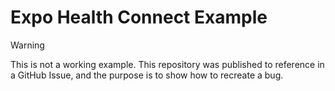 # Expo Health Connect Example

> [!WARNING]
> This is not a working example.  This repository was published to reference in a GitHub Issue, and the purpose is to show how to recreate a bug.
